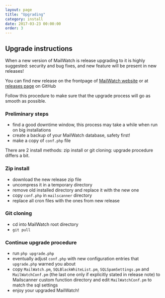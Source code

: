 ```yaml
---
layout: page
title: "Upgrading"
category: install
date: 2017-03-23 00:00:00
order: 3
---
```


## Upgrade instructions

When a new version of MailWatch is release upgrading to it is highly suggested: security and bug fixes, and new feature will be present in new releases!

You can find new release on the frontpage of [MailWatch website](http://mailwatch.org) or at [releases page](https://github.com/mailwatch/1.2.0/releases) on GitHub 

Follow this procedure to make sure that the upgrade process will go as smooth as possible.

### Preliminary steps
* find a good downtime window, this process may take a while when run on big installations
* create a backup of your MailWatch database, safety first!
* make a copy of `conf.php` file

There are 2 install methods: zip install or git cloning: upgrade procedure differs a bit.

### Zip install
* download the new release zip file
* uncompress it in a temporary directory
* remove old installed directory and replace it with the new one
* copy `conf.php` in `mailscanner` directory
* replace all cron files with the ones from new release

### Git cloning
* cd into MailWatch root directory
* `git pull`

### Continue upgrade procedure
* run `php upgrade.php`
* eventually adjust `conf.php` with new configuration entries that `upgrade.php` warned you about
* copy `MailWatch.pm`, `SQLBlackWhiteList.pm`, `SQLSpamSettings.pm` and `MailWatchConf.pm` (the last one only if explicitly stated in release note) to Mailscanner custom function directory and edit `MailWatchConf.pm` to match the sql settings
* enjoy your upgraded MailWatch!
